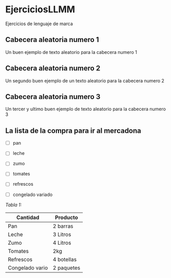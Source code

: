 # EjerciciosLLMM
Ejercicios de lenguaje de marca



## Cabecera aleatoria numero 1
Un buen ejemplo de texto aleatorio para la cabecera numero 1



## Cabecera aleatoria numero 2
Un segundo buen ejemplo de un texto aleatorio para la cabecera numero 2



## Cabecera aleatoria numero 3
Un tercer y ultimo buen ejemplo de texto aleatorio para la cabecera numero 3




## La lista de la compra para ir al mercadona
- [ ] pan
- [ ] leche
- [ ] zumo
- [ ] tomates
- [ ] refrescos
- [ ] congelado variado




*Tabla 1:*

Cantidad | Producto
------------ | -------------
Pan  | 2 barras
Leche| 3 Litros
Zumo | 4 Litros
Tomates| 2kg
Refrescos| 4 botellas
Congelado vario | 2 paquetes



